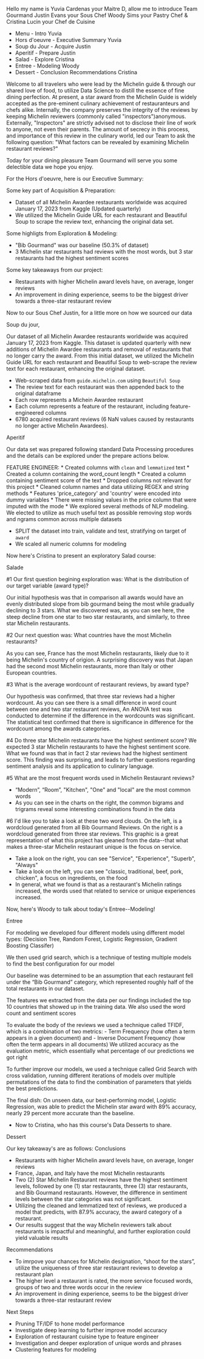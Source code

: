 
Hello my name is Yuvia Cardenas your Maitre D, allow me to introduce Team Gourmand
Justin Evans your Sous Chef
Woody Sims your Pastry Chef
& Cristina Lucin your Chef de Cuisine

* Menu - Intro Yuvia
* Hors d'oeuvre - Executive Summary Yuvia
* Soup du Jour - Acquire Justin
* Aperitif - Prepare Justin
* Salad - Explore Cristina 
* Entree - Modeling Woody
* Dessert - Conclusion Recommendations Cristina

Welcome to all travelers who were lead by the Michelin guide & through our shared love of food, to utilize Data Science to distill the essence of fine dining perfection. At present, a star award from the Michelin Guide is widely accepted as the pre-eminent culinary achievement of restauranteurs and chefs alike. 
Internally, the company preserves the integrity of the reviews by keeping Michelin reviewers (commonly called "inspectors")anonymous. Externally, "Inspectors" are strictly advised not to disclose their line of work to anyone, not even their parents. 
The amount of secrecy in this process, and importance of this review in the culinary world, led our Team to ask the following question:
    "What factors can be revealed by examining Michelin restaurant reviews?"

Today for your dining pleasure Team Gourmand will serve you some delectible data we hope you enjoy.

For the Hors d'oeuvre, here is our Executive Summary:

Some key part of Acquisition & Preparation:
- Dataset of all Michelin Awardee restaurants worldwide was acquired January 17, 2023 from Kaggle (Updated quarterly)
-  We utilized the Michelin Guide URL for each restaurant and Beautiful Soup to scrape the review text, enhancing the original data set.

Some highligts from Exploration & Modeling:
- "Bib Gourmand" was our baseline (50.3% of dataset)
- 3 Michelin star restaurants had reviews with the most words, but 3 star restaurants had the highest sentiment scores

Some key takeaways from our project:
- Restaurants with higher Michelin award levels have, on average, longer reviews
- An improvement in dining experience, seems to be the biggest driver towards a three-star restaurant review

Now to our Sous Chef Justin, for a little more on how we sourced our data


Soup du jour,

Our dataset of all Michelin Awardee restaurants worldwide was acquired January 17, 2023 from Kaggle. This dataset is updated quarterly with new additions of Michelin Awardee restaurants and removal of restaurants that no longer carry the award.  From this initial dataset, we utilized the Michelin Guide URL for each restaurant and Beautiful Soup to web-scrape the review text for each restaurant, enhancing the original dataset.

* Web-scraped data from `guide.michelin.com` using `Beautiful Soup`
* The review text for each restaurant was then appended back to the original dataframe
* Each row represents a Michein Awardee restaurant
* Each column represents a feature of the restaurant, including feature-engineered columns
* 6780 acquired restaurant reviews (6 NaN values caused by restaurants no longer active Michelin Awardees).


Aperitif

Our data set was prepared following standard Data Processing procedures and the details can be explored under the prepare actions below.

FEATURE ENGINEER: 
    * Created columns with `clean` and `lemmatized` text
    * Created a column containing the word_count length
    * Created a column containing sentiment score of the text 
    * Dropped columns not relevant for this project
    * Cleaned column names and data utilizing REGEX and string methods
    * Features 'price_category' and 'country' were encoded into dummy variables
    * There were missing values in the price column that were imputed with the mode
    * We explored several methods of NLP modeling. We elected to utilize as much useful text as possible
    removing stop words and ngrams common across multiple datasets 
* SPLIT the dataset into train, validate and test, stratifying on target of `award`
* We scaled all numeric columns for modeling

Now here's Cristina to present an exploratory Salad course:

Salade

#1 Our first question begining exploration was: What is the distribution of our target variable (award type)?

Our initial hypothesis was that in comparison all awards would have an evenly distributed slope from bib gourmand being the most while gradually declining to 3 stars. 
What we discovered was, as you can see here, the steep decline from one star to two star restaurants, and similarly, to three star Michelin restaurants.

#2 Our next question was: What countries have the most Michelin restaurants?

As you can see, France has the most Michelin restaurants, likely due to it being Michelin's country of origion. A surprising discovery was that Japan had the second most Michelin restaurants, more than Italy or other European countries. 

#3 What is the average wordcount of restaurant reviews, by award type?

Our hypothesis was confirmed, that three star reviews had a higher wordcount. As you can see there is a small difference in word count between one and two star restaurant reviews, An ANOVA test was conducted to determine if the difference in the wordcounts was significant. The statistical test confirmed that there is significance in difference for the wordcount among the awards categories.

#4 Do three star Michelin restaurants have the highest sentiment score?
We expected 3 star Michelin restaurants to have the highest sentiment score. What we found was that in fact 2 star reviews had the highest sentiment score. This finding was surprising, and leads to further questions regarding sentiment analysis and its application to culinary language.


#5 What are the most frequent words used in Michelin Restaurant reviews?
- “Modern”, “Room”, "Kitchen", "One" and "local" are the most common words
- As you can see in the charts on the right, the common bigrams and trigrams reveal some interesting combinations found in the data

#6 I'd like you to take a look at these two word clouds. On the left, is a wordcloud generated from all Bib Gourmand Reviews. On the right is a wordcloud generated from three star reviews. This graphic is a great representation of what this project has gleaned from the data--that what makes a three-star Michelin restaurant unique is the focus on service.
- Take a look on the right, you can see "Service", "Experience", "Superb", "Always"
- Take a look on the left, you can see "classic, traditional, beef, pork, chicken", a focus on ingredients, on the food
- In general, what we found is that as a restaurant's Michelin ratings increased, the words used that related to service or unique experiences increased.

Now, here's Woody to talk about today's Entree--Modeling!

Entree

For modeling we developed four different models using different model types: (Decision Tree, Random Forest, Logistic Regression, Gradient Boosting Classifer)

We then used grid search, which is a technique of testing multiple models to find the best configuration for our model

Our baseline was determined to be an assumption that each restaurant fell under the “Bib Gourmand” category, which represented roughly half of the total restaurants in our dataset.

The features we extracted from the data per our findings included the top 10 countries that showed up in the training data. We also used the word count and sentiment scores

To evaluate the body of the reviews we used a technique called TFIDF, which is a combination of two metrics:
    - Term Frequency (how often a term appears in a given document)
    and
    - Inverse Document Frequency (how often the term appears in all documents)
We utilized accuracy as the evaluation metric, which essentially what percentage of our predictions we got right

To further improve our models, we used a technique called Grid Search with cross validation, running different iterations of models over multiple permutations of the data to find the combination of parameters that yields the best predictions. 

The final dish: On unseen data, our best-performing model, Logistic Regression, was able to predict the Michelin star award with 89% accuracy, nearly 29 percent more accurate than the baseline.

 - Now to Cristina, who has this course's Data Desserts to share.

Dessert

Our key takeaway's are as follows:
Conclusions
- Restaurants with higher Michelin award levels have, on average, longer reviews
- France, Japan, and Italy have the most Michelin restaurants
- Two (2) Star Michelin Restaurant reviews have the highest sentiment levels, followed by one (1) star restaurants, three (3) star restaurants, and Bib Gourmand restaurants. However, the difference in sentiment levels between the star categories was not significant.
- Utilizing the cleaned and lemmatized text of reviews, we produced a model that predicts, with 87.9% accuracy, the award category of a restaurant.
- Our results suggest that the way Michelin reviewers talk about restaurants is impactful and meaningful, and further exploration could yield valuable results

 Recommendations
- To imrpove your chances for Michelin designation, “shoot for the stars”, utilize the uniqueness of three star restaurant reviews to develop a restaurant plan
- The higher level a restaurant is rated, the more service focused words, groups of two and three words occur in the review
- An improvement in dining experience, seems to be the biggest driver towards a three-star restaurant review

 Next Steps
- Pruning TF/IDF to hone model performance
- Investigate deep learning to further improve model accuracy
- Exploration of restaurant cuisine type to feature engineer
- Investigation and deeper exploration of unique words and phrases
- Clustering features for modeling